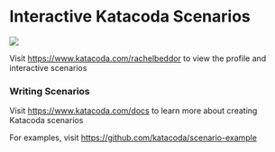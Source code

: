 # Interactive Katacoda Scenarios

[![](http://shields.katacoda.com/katacoda/rachelbeddor/count.svg)](https://www.katacoda.com/rachelbeddor "Get your profile on Katacoda.com")

Visit https://www.katacoda.com/rachelbeddor to view the profile and interactive scenarios

### Writing Scenarios
Visit https://www.katacoda.com/docs to learn more about creating Katacoda scenarios

For examples, visit https://github.com/katacoda/scenario-example
